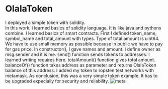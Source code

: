 # OlalaToken
I deployed a simple token with solidity.<br />
In this work, i learned basics of solidity language. It is like java and pythons combine. I learned basics of smart contracts.
First I defined token_name, symbol_name and total_amount with types. Type of total amount is uint64. We have to use small memory as possible because in public we have to pay for gas price.
In constructor(), I gave names and amount. I define owner as msg.sender and it is me.
send() function sends tokens to addresses. I learned writing requires here.
totalAmount() function gives total amount. balanceOf() function takes address as parameter and returns OlalaToken balance of this address.
I added my token to ropsten test networks with metamask.
As conclusion, this was a very simple token example. It has to be upgraded expecially for security and reliability.
![meta](https://user-images.githubusercontent.com/60979988/110016697-64561080-7d36-11eb-942c-7d86bcd4146c.PNG)


